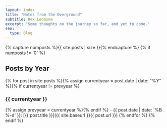 ```yaml
---
layout: index
title: "Notes from the Overground"
subtitle: Rex Ledesma
excerpt: "Some thoughts on the journey so far, and yet to come."
seo:
  type: Blog
---
```

{% capture numposts %}{{ site.posts | size }}{% endcapture %}
{% if numposts != '0' %}

## Posts by Year

{% for post in site.posts %}{% assign currentyear = post.date | date: "%Y" %}{% if currentyear != prevyear %}

### {{ currentyear }}

{% assign prevyear = currentyear %}{% endif %} - {{ post.date | date: '%B %-d' }}: [{{ post.title }}]({{ site.baseurl }}{{ post.url }})
{% endfor %}
{% endif %}
